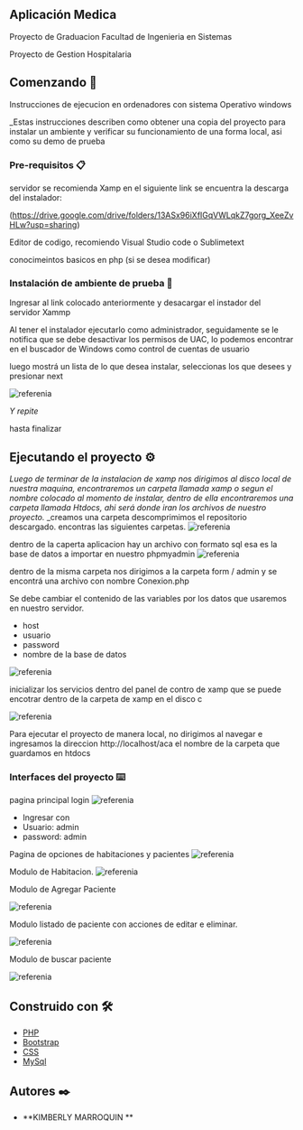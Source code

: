 ## Aplicación Medica
Proyecto de Graduacion
Facultad de Ingenieria en Sistemas 

Proyecto de Gestion Hospitalaria 

## Comenzando 🚀
Instrucciones de ejecucion en ordenadores con sistema Operativo windows 

_Estas instrucciones describen como  obtener una copia del proyecto para instalar un ambiente y verificar su funcionamiento de una forma local, asi como su demo de prueba 


### Pre-requisitos 📋

servidor se recomienda Xamp
en el siguiente link se encuentra la descarga del instalador: 


(https://drive.google.com/drive/folders/13ASx96iXfIGqVWLqkZ7gorg_XeeZvHLw?usp=sharing)

 Editor de codigo, recomiendo Visual Studio code o Sublimetext 

conocimeintos basicos en php (si se desea modificar) 



### Instalación de ambiente de prueba 🔧

Ingresar al link colocado anteriormente y desacargar el instador del servidor Xammp

Al tener el instalador ejecutarlo como administrador, seguidamente se le notifica que se debe desactivar los permisos de UAC, lo podemos encontrar en el buscador de Windows como control de cuentas de usuario  

luego mostrá un lista de lo que desea instalar, seleccionas los que desees y presionar next 


![referenia](https://github.com/kimberly284/Tesis/blob/main/aplicacion%20medica/capturas/Captura.PNG)


_Y repite_


hasta finalizar



## Ejecutando el proyecto  ⚙️

_Luego de terminar de la instalacion de xamp nos dirigimos al disco local de nuestra maquina, encontraremos un carpeta llamada xamp o segun el nombre colocado al momento de instalar, dentro de ella encontraremos una carpeta llamada Htdocs, ahi será donde iran los archivos de nuestro proyecto._
_creamos una carpeta descomprimimos el repositorio descargado.
encontras las siguientes carpetas.
![referenia](https://github.com/kimberly284/Tesis/blob/main/aplicacion%20medica/capturas/Captura2.PNG)


dentro de la caperta aplicacion hay un archivo con formato sql 
esa es la base de datos a importar en nuestro phpmyadmin 
![referenia](https://github.com/kimberly284/Tesis/blob/main/aplicacion%20medica/capturas/Captura%204.PNG)


dentro de la misma carpeta nos dirigimos a la carpeta form / admin 
y se encontrá una archivo con nombre Conexion.php 
 
Se debe cambiar el contenido de las variables por los datos que usaremos en nuestro servidor.
 
   - host
   - usuario
   - password
   - nombre de la base de datos


![referenia](https://github.com/kimberly284/Tesis/blob/main/aplicacion%20medica/capturas/Captura%205.PNG)



inicializar los servicios  dentro del  panel de contro de xamp que se puede encotrar dentro de la carpeta de xamp en el disco c


![referenia](https://github.com/kimberly284/Tesis/blob/main/aplicacion%20medica/capturas/Captura%203.PNG)

Para ejecutar el proyecto de manera local, no dirigimos al navegar e ingresamos la direccion 
http://localhost/aca el nombre de la carpeta que guardamos en htdocs





### Interfaces del proyecto ⌨️

pagina principal login 
![referenia](https://github.com/kimberly284/Tesis/blob/main/aplicacion%20medica/capturas/Captura6.PNG)

- Ingresar con 
- Usuario: admin
- password: admin


Pagina de opciones de habitaciones y pacientes 
![referenia](https://github.com/kimberly284/Tesis/blob/main/aplicacion%20medica/capturas/Captura%207.PNG)



Modulo de Habitacion. 
![referenia](https://github.com/kimberly284/Tesis/blob/main/aplicacion%20medica/capturas/Captura%208.PNG)

Modulo de Agregar Paciente

![referenia](https://github.com/kimberly284/Tesis/blob/main/aplicacion%20medica/capturas/Captura9.PNG)


Modulo  listado de paciente con acciones de editar e eliminar. 



![referenia](https://github.com/kimberly284/Tesis/blob/main/aplicacion%20medica/capturas/Captura%2010.PNG)


Modulo de buscar paciente 



![referenia](https://github.com/kimberly284/Tesis/blob/main/aplicacion%20medica/capturas/Captura%2011.PNG)

## Construido con 🛠️



* [PHP](https://www.php.net/manual/es/index.php) 
* [Bootstrap](https://getbootstrap.com/) 
* [CSS](https://developer.mozilla.org/es/docs/Web/CSS) 
* [MySql](https://www.mysql.com/) 


## Autores ✒️


* **KIMBERLY MARROQUIN ** 






